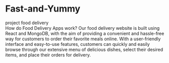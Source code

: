 # Fast-and-Yummy
project   food delivery  
How do Food Delivery Apps work?
Our food delivery website is built using React and MongoDB, with the aim of providing a convenient and hassle-free way for customers to order their favorite meals online. With a user-friendly interface and easy-to-use features, customers can quickly and easily browse through our extensive menu of delicious dishes, select their desired items, and place their orders for delivery.
